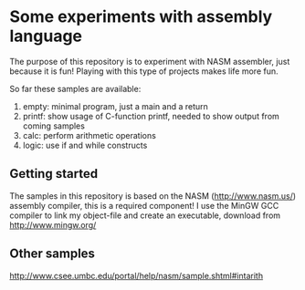# Some experiments with assembly language
The purpose of this repository is to experiment with NASM assembler, just because it is fun! Playing with this type of projects makes life more fun.

So far these samples are available:

1. empty: minimal program, just a main and a return
2. printf: show usage of C-function printf, needed to show output from coming samples
3. calc: perform arithmetic operations
4. logic: use if and while constructs


## Getting started
The samples in this repository is based on the NASM (http://www.nasm.us/) assembly compiler, this is a required component! I use the MinGW GCC compiler to link my object-file and create an executable, download from http://www.mingw.org/

## Other samples
http://www.csee.umbc.edu/portal/help/nasm/sample.shtml#intarith
